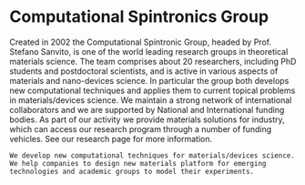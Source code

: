 # Computational Spintronics Group

Created in 2002 the Computational Spintronic Group, headed by Prof. Stefano Sanvito, is one of the world leading research groups in theoretical materials science. The team comprises about 20 researchers, including PhD students and postdoctoral scientists, and is active in various aspects of materials and nano-devices science. In particular the group both develops new computational techniques and applies them to current topical problems in materials/devices science. We maintain a strong network of international collaborators and we are supported by National and International funding bodies. As part of our activity we provide materials solutions for industry, which can access our research program through a number of funding vehicles. See our research page for more information.


```{note}
We develop new computational techniques for materials/devices science. We help companies to design new materials platform for emerging technologies and academic groups to model their experiments.
```